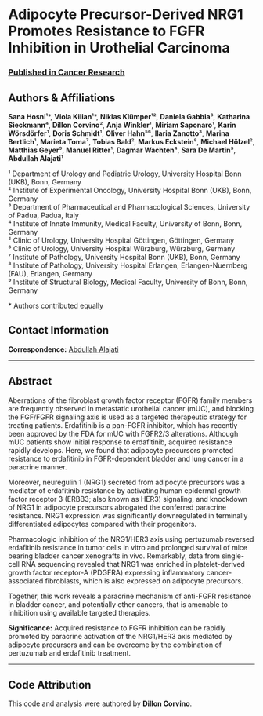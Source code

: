 # Adipocyte Precursor-Derived NRG1 Promotes Resistance to FGFR Inhibition in Urothelial Carcinoma

### [Published in Cancer Research](https://doi.org/10.1158/0008-5472.CAN-23-1398)

## Authors & Affiliations

**Sana Hosni**¹\*, **Viola Kilian**¹\*, **Niklas Klümper**¹², **Daniela Gabbia**³, **Katharina Sieckmann**⁴, **Dillon Corvino**², **Anja Winkler**¹, **Miriam Saponaro**¹, **Karin Wörsdörfer**¹, **Doris Schmidt**¹, **Oliver Hahn**⁵⁶, **Ilaria Zanotto**³, **Marina Bertlich**¹, **Marieta Toma**⁷, **Tobias Bald**², **Markus Eckstein**⁸, **Michael Hölzel**², **Matthias Geyer**⁹, **Manuel Ritter**¹, **Dagmar Wachten**⁴, **Sara De Martin**³, **Abdullah Alajati**¹  

¹ Department of Urology and Pediatric Urology, University Hospital Bonn (UKB), Bonn, Germany  
² Institute of Experimental Oncology, University Hospital Bonn (UKB), Bonn, Germany  
³ Department of Pharmaceutical and Pharmacological Sciences, University of Padua, Padua, Italy  
⁴ Institute of Innate Immunity, Medical Faculty, University of Bonn, Bonn, Germany  
⁵ Clinic of Urology, University Hospital Göttingen, Göttingen, Germany  
⁶ Clinic of Urology, University Hospital Würzburg, Würzburg, Germany  
⁷ Institute of Pathology, University Hospital Bonn (UKB), Bonn, Germany  
⁸ Institute of Pathology, University Hospital Erlangen, Erlangen-Nuernberg (FAU), Erlangen, Germany  
⁹ Institute of Structural Biology, Medical Faculty, University of Bonn, Bonn, Germany  

\* Authors contributed equally  

## Contact Information  

**Correspondence:** [Abdullah Alajati](mailto:abdullah.alajati@ukbonn.de)

---

## Abstract

Aberrations of the fibroblast growth factor receptor (FGFR) family members are frequently observed in metastatic urothelial cancer (mUC), and blocking the FGF/FGFR signaling axis is used as a targeted therapeutic strategy for treating patients. Erdafitinib is a pan-FGFR inhibitor, which has recently been approved by the FDA for mUC with FGFR2/3 alterations. Although mUC patients show initial response to erdafitinib, acquired resistance rapidly develops. Here, we found that adipocyte precursors promoted resistance to erdafitinib in FGFR-dependent bladder and lung cancer in a paracrine manner.  

Moreover, neuregulin 1 (NRG1) secreted from adipocyte precursors was a mediator of erdafitinib resistance by activating human epidermal growth factor receptor 3 (ERBB3; also known as HER3) signaling, and knockdown of NRG1 in adipocyte precursors abrogated the conferred paracrine resistance. NRG1 expression was significantly downregulated in terminally differentiated adipocytes compared with their progenitors.  

Pharmacologic inhibition of the NRG1/HER3 axis using pertuzumab reversed erdafitinib resistance in tumor cells in vitro and prolonged survival of mice bearing bladder cancer xenografts in vivo. Remarkably, data from single-cell RNA sequencing revealed that NRG1 was enriched in platelet-derived growth factor receptor-A (PDGFRA) expressing inflammatory cancer-associated fibroblasts, which is also expressed on adipocyte precursors.  

Together, this work reveals a paracrine mechanism of anti-FGFR resistance in bladder cancer, and potentially other cancers, that is amenable to inhibition using available targeted therapies.  

**Significance:** Acquired resistance to FGFR inhibition can be rapidly promoted by paracrine activation of the NRG1/HER3 axis mediated by adipocyte precursors and can be overcome by the combination of pertuzumab and erdafitinib treatment.  

---

## Code Attribution  

This code and analysis were authored by **Dillon Corvino**.  
